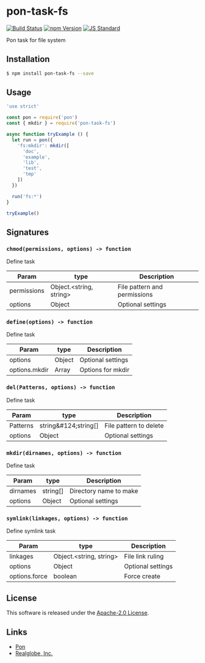 pon-task-fs
==========

<!---
This file is generated by ape-tmpl. Do not update manually.
--->

<!-- Badge Start -->
<a name="badges"></a>

[![Build Status][bd_travis_shield_url]][bd_travis_url]
[![npm Version][bd_npm_shield_url]][bd_npm_url]
[![JS Standard][bd_standard_shield_url]][bd_standard_url]

[bd_repo_url]: https://github.com/realglobe-Inc/pon-task-fs
[bd_travis_url]: http://travis-ci.org/realglobe-Inc/pon-task-fs
[bd_travis_shield_url]: http://img.shields.io/travis/realglobe-Inc/pon-task-fs.svg?style=flat
[bd_travis_com_url]: http://travis-ci.com/realglobe-Inc/pon-task-fs
[bd_travis_com_shield_url]: https://api.travis-ci.com/realglobe-Inc/pon-task-fs.svg?token=
[bd_license_url]: https://github.com/realglobe-Inc/pon-task-fs/blob/master/LICENSE
[bd_codeclimate_url]: http://codeclimate.com/github/realglobe-Inc/pon-task-fs
[bd_codeclimate_shield_url]: http://img.shields.io/codeclimate/github/realglobe-Inc/pon-task-fs.svg?style=flat
[bd_codeclimate_coverage_shield_url]: http://img.shields.io/codeclimate/coverage/github/realglobe-Inc/pon-task-fs.svg?style=flat
[bd_gemnasium_url]: https://gemnasium.com/realglobe-Inc/pon-task-fs
[bd_gemnasium_shield_url]: https://gemnasium.com/realglobe-Inc/pon-task-fs.svg
[bd_npm_url]: http://www.npmjs.org/package/pon-task-fs
[bd_npm_shield_url]: http://img.shields.io/npm/v/pon-task-fs.svg?style=flat
[bd_standard_url]: http://standardjs.com/
[bd_standard_shield_url]: https://img.shields.io/badge/code%20style-standard-brightgreen.svg

<!-- Badge End -->


<!-- Description Start -->
<a name="description"></a>

Pon task for file system

<!-- Description End -->


<!-- Overview Start -->
<a name="overview"></a>



<!-- Overview End -->


<!-- Sections Start -->
<a name="sections"></a>

<!-- Section from "doc/guides/01.Installation.md.hbs" Start -->

<a name="section-doc-guides-01-installation-md"></a>

Installation
-----

```bash
$ npm install pon-task-fs --save
```


<!-- Section from "doc/guides/01.Installation.md.hbs" End -->

<!-- Section from "doc/guides/02.Usage.md.hbs" Start -->

<a name="section-doc-guides-02-usage-md"></a>

Usage
---------

```javascript
'use strict'

const pon = require('pon')
const { mkdir } = require('pon-task-fs')

async function tryExample () {
  let run = pon({
    'fs:mkdir': mkdir([
      'doc',
      'example',
      'lib',
      'test',
      'tmp'
    ])
  })

  run('fs:*')
}

tryExample()

```


<!-- Section from "doc/guides/02.Usage.md.hbs" End -->

<!-- Section from "doc/guides/03.Signature.md.hbs" Start -->

<a name="section-doc-guides-03-signature-md"></a>

Signatures
---------


### `chmod(permissions, options) -> function`

Define task

| Param | type | Description |
| ---- | --- | ----------- |
| permissions | Object.&lt;string, string&gt; |  File pattern and permissions |
| options | Object |  Optional settings |


### `define(options) -> function`

Define task

| Param | type | Description |
| ---- | --- | ----------- |
| options | Object |  Optional settings |
| options.mkdir | Array |  Options for mkdir |


### `del(Patterns, options) -> function`

Define task

| Param | type | Description |
| ---- | --- | ----------- |
| Patterns | string&amp;#124;string[] |  File pattern to delete |
| options | Object |  Optional settings |


### `mkdir(dirnames, options) -> function`

Define task

| Param | type | Description |
| ---- | --- | ----------- |
| dirnames | string[] |  Directory name to make |
| options | Object |  Optional settings |


### `symlink(linkages, options) -> function`

Define symlink task

| Param | type | Description |
| ---- | --- | ----------- |
| linkages | Object.&lt;string, string&gt; |  File link ruling |
| options | Object |  Optional settings |
| options.force | boolean |  Force create |



<!-- Section from "doc/guides/03.Signature.md.hbs" End -->


<!-- Sections Start -->


<!-- LICENSE Start -->
<a name="license"></a>

License
-------
This software is released under the [Apache-2.0 License](https://github.com/realglobe-Inc/pon-task-fs/blob/master/LICENSE).

<!-- LICENSE End -->


<!-- Links Start -->
<a name="links"></a>

Links
------

+ [Pon][pon_url]
+ [Realglobe, Inc.][realglobe,_inc__url]

[pon_url]: https://github.com/realglobe-Inc/pon
[realglobe,_inc__url]: http://realglobe.jp

<!-- Links End -->
